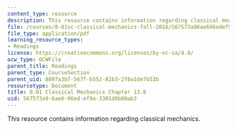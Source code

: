 ```yaml
---
content_type: resource
description: This resource contains information regarding classical mechanics.
file: /courses/8-01sc-classical-mechanics-fall-2016/567573a96ae696edef9a3301d6b00ab3_MIT8_01F16_chapter13.8.pdf
file_type: application/pdf
learning_resource_types:
- Readings
license: https://creativecommons.org/licenses/by-nc-sa/4.0/
ocw_type: OCWFile
parent_title: Readings
parent_type: CourseSection
parent_uid: 8897a3b7-567f-b552-81b3-2f8a1de7b53b
resourcetype: Document
title: 8.01 Classical Mechanics Chapter 13.8
uid: 567573a9-6ae6-96ed-ef9a-3301d6b00ab3
---
```

This resource contains information regarding classical mechanics.
